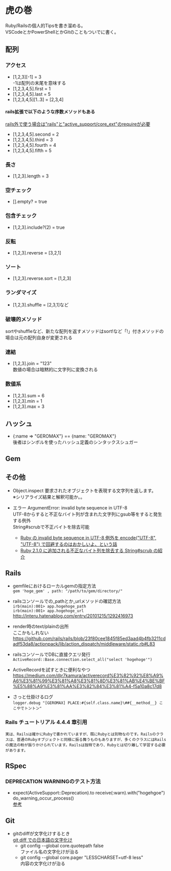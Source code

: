 # 虎の巻
Ruby/Railsの個人的Tipsを書き溜める。  
VSCodeとかPowerShellとかGitのこともついでに書く。

## 配列

### アクセス
* [1,2,3][-1] = 3  
-1は配列の末尾を意味する
* [1,2,3,4,5].first = 1
* [1,2,3,4,5].last = 5
* [1,2,3,4,5][1..3] = [2,3,4]
#### rails拡張で以下のような序数メソッドもある
[rails外で使う場合は"rails"と"active_support/core_ext"のrequireが必要](https://railsguides.jp/active_support_core_extensions.html)
* [1,2,3,4,5].second = 2
* [1,2,3,4,5].third = 3
* [1,2,3,4,5].fourth = 4
* [1,2,3,4,5].fifth = 5

### 長さ
* [1,2,3].length = 3

### 空チェック
* [].empty? = true

### 包含チェック
* [1,2,3].include?(2) = true

### 反転
* [1,2,3].reverse = [3,2,1]

### ソート
* [1,2,3].reverse.sort = [1,2,3]

### ランダマイズ
* [1,2,3].shuffle = [2,3,1]など

### 破壊的メソッド
sortやshuffleなど、新たな配列を返すメソッドはsort!など「!」付きメソッドの場合は元の配列自身が変更される

### 連結
* [1,2,3].join = "123"  
数値の場合は暗黙的に文字列に変換される

### 数値系
* [1,2,3].sum = 6
* [1,2,3].min = 1
* [1,2,3].max = 3

## ハッシュ
* {:name => "GEROMAX"} == {name: "GEROMAX"}  
後者はシンボルを使ったハッシュ定義のシンタックスシュガー

## Gem


## その他
* Object.inspect
要求されたオブジェクトを表現する文字列を返します。  
※シリアライズ結果と解釈可能か。。

* エラー ArgumentError: invalid byte sequence in UTF-8  
UTF-8からすると不正なバイト列が含まれた文字列にgsub等をすると発生する例外  
String#scrubで不正バイトを除去可能  
  * [Ruby の invalid byte sequence in UTF-8 例外を encode("UTF-8", "UTF-8") で回避するのはおかしいよ、という話](http://blog.livedoor.jp/sonots/archives/23652294.html)
  * [Ruby 2.1.0 に追加される不正なバイト列を除去する String#scrub の紹介](http://blog.livedoor.jp/sonots/archives/34702351.html)


## Rails
* gemfileにおけるローカルgemの指定方法  
`gem 'hoge_gem' , path: "/path/to/gem/directory/"`

* railsコンソールでの_pathとか_urlメソッドの確認方法  
`irb(main):001> app.hogehoge_path`  
`irb(main):001> app.hogehoge_url`  
http://interu.hatenablog.com/entry/20101215/1292416973

* render時のtext/plainの出所  
  ここかもしれない  
  https://github.com/rails/rails/blob/23f80cee1845f85ed3aad4b4fb3211cdadf53da8/actionpack/lib/action_dispatch/middleware/static.rb#L83

* railsコンソールでDBに直接クエリ発行  
`ActiveRecord::Base.connection.select_all("select 'hogehoge'")`

* ActiveRecordを試すときに便利なやつ  
https://medium.com/@r7kamura/activerecord%E3%82%92%E8%A9%A6%E3%81%99%E3%81%A8%E3%81%8D%E3%81%AB%E4%BE%BF%E5%88%A9%E3%81%AA%E3%82%84%E3%81%A4-f5a10a8c17d8

* さっと仕掛けるログ  
`logger.debug "[GEROMAX] PLACE:#{self.class.name}\##{__method__} ここやでトントン"`

### Rails チュートリアル 4.4.4 章引用
`実は、Railsは確かにRubyで書かれていますが、既にRubyとは別物なのです。Railsのクラスは、普通のRubyオブジェクトと同様に振る舞うものもありますが、多くのクラスにはRailsの魔法の粉が振りかけられています。Railsは独特であり、Rubyとは切り離して学習する必要があります。`

## RSpec

### DEPRECATION WARNINGのテスト方法
* expect(ActiveSupport::Deprecation).to receive(:warn).with("hogehgoe")  
  do_warning_occur_process()  
[参考](https://morizyun.github.io/ruby/rails-function-rails-logger.html)

## Git
* gitのdiffが文字化けするとき  
[git diff での日本語の文字化け](http://maku77.github.io/git/settings/garbling.html)
  * git config --global core.quotepath false  
  ファイル名の文字化けが治る
  * git config --global core.pager "LESSCHARSET=utf-8 less"  
  内容の文字化けが治る
  